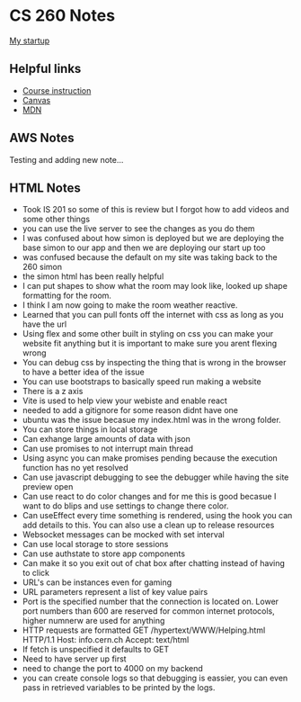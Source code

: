 # CS 260 Notes

[My startup](https://simon.cs260.click)

## Helpful links

- [Course instruction](https://github.com/webprogramming260)
- [Canvas](https://byu.instructure.com)
- [MDN](https://developer.mozilla.org)

## AWS Notes

Testing and adding new note...


## HTML Notes

- Took IS 201 so some of this is review but I forgot how to add videos and some other things
- you can use the live server to see the changes as you do them
- I was confused about how simon is deployed but we are deploying the base simon to our app and then we are deploying our start up too
- was confused because the default on my site was taking back to the 260 simon
- the simon html has been really helpful
- I can put shapes to show what the room may look like, looked up shape formatting for the room.
- I think I am now going to make the room weather reactive.
- Learned that you can pull fonts off the internet with css as long as you have the url
- Using flex and some other built in styling on css you can make your website fit anything but it is important to make sure you arent flexing wrong
- You can debug css by inspecting the thing that is wrong in the browser to have a better idea of the issue
- You can use bootstraps to basically speed run making a website
- There is a z axis
- Vite is used to help view your webiste and enable react
- needed to add a gitignore for some reason didnt have one
- ubuntu was the issue becasue my index.html was in the wrong folder. 
- You can store things in local storage
- Can exhange large amounts of data with json
- Can use promises to not interrupt main thread
- Using async you can make promises pending because the execution function has no yet resolved
- Can use javascript debugging to see the debugger while having the site preview open
- Can use react to do color changes and for me this is good becasue I want to do blips and use settings to change there color.
- Can useEffect every time something is rendered, using the hook you can add details to this. You can also use a clean up to release resources
- Websocket messages can be mocked with set interval
- Can use local storage to store sessions
- Can use authstate to store app components
- Can make it so you exit out of chat box after chatting instead of having to click
- URL's can be instances even for gaming 
- URL parameters represent a list of key value pairs
- Port is the specified number that the connection is located on. Lower port numbers than 600 are reserved for common internet protocols, higher numnerw are used for anything
- HTTP requests are formatted GET /hypertext/WWW/Helping.html HTTP/1.1
Host: info.cern.ch
Accept: text/html
- If fetch is unspecified it defaults to GET
- Need to have server up first
- need to change the port to 4000 on my backend
- you can create console logs so that debugging is eassier, you can even pass in retrieved variables to be printed by the logs. 


